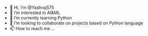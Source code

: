 - 👋 Hi, I’m @Yashraj575
- 👀 I’m interested in AI&ML
- 🌱 I’m currently learning Python 
- 💞️ I’m looking to collaborate on projects based on Python language 
- 📫 How to reach me ...

<!---
Yashraj575/Yashraj575 is a ✨ special ✨ repository because its `README.md` (this file) appears on your GitHub profile.
You can click the Preview link to take a look at your changes.
--->
